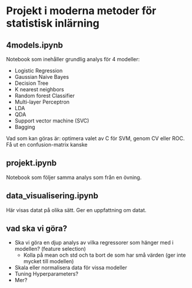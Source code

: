 # Projekt i moderna metoder för statistisk inlärning

## 4models.ipynb
Notebook som inehåller grundlig analys för 4 modeller:
- Logistic Regression
- Gaussian Naive Bayes
- Decision Tree
- K nearest neighbors
- Random forest Classifier
- Multi-layer Perceptron
- LDA
- QDA
- Support vector machine (SVC)
- Bagging

Vad som kan göras är: optimera valet av C för SVM, genom CV eller ROC. Få ut en confusion-matrix kanske

## projekt.ipynb
Notebook som följer samma analys som från en övning.

## data_visualisering.ipynb
Här visas datat på olika sätt. Ger en uppfattning om datat.

## vad ska vi göra?
- Ska vi göra en djup analys av vilka regressorer som hänger med i modellen? (feature selection)
  * Kolla på mean och std och ta bort de som har små värden (ger inte mycket till modellen)
- Skala eller normalisera data för vissa modeller
- Tuning Hyperparameters?
- Mer?


 

<!---
| Regressor        |   |   |
|------------------|---|---|
| danceability     |   |   |
| energy           |   |   |
| key              |   |   |
| loudness         |   |   |
| mode             |   |   |
| speechiness      |   |   |
| acousticness     |   |   |
| instrumentalness |   |   |
| liveness         |   |   |
| valence          |   |   |
| tempo            |   |   |
--->
